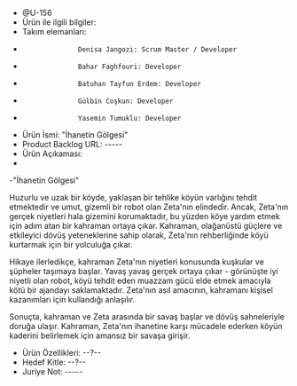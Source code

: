 - @U-156
- Ürün ile ilgili bilgiler: 
- Takım elemanları: 
-                   Denisa Jangozi: Scrum Master / Developer
-                   Bahar Faghfouri: Developer
-                   Batuhan Tayfun Erdem: Developer
-                   Gülbin Coşkun: Developer
-                   Yasemin Tumuklu: Developer
- Ürün İsmi: "İhanetin Gölgesi"
- Product Backlog URL: -----
- Ürün Açıkaması: 
- 
-"İhanetin Gölgesi"

Huzurlu ve uzak bir köyde, yaklaşan bir tehlike köyün varlığını tehdit etmektedir ve umut, gizemli bir robot olan Zeta'nın elindedir. Ancak, Zeta'nın gerçek niyetleri hala gizemini korumaktadır, bu yüzden köye yardım etmek için adım atan bir kahraman ortaya çıkar. Kahraman, olağanüstü güçlere ve etkileyici dövüş yeteneklerine sahip olarak, Zeta'nın rehberliğinde köyü kurtarmak için bir yolculuğa çıkar.

Hikaye ilerledikçe, kahraman Zeta'nın niyetleri konusunda kuşkular ve şüpheler taşımaya başlar. Yavaş yavaş gerçek ortaya çıkar - görünüşte iyi niyetli olan robot, köyü tehdit eden muazzam gücü elde etmek amacıyla kötü bir ajandayı saklamaktadır. Zeta'nın asıl amacının, kahramanı kişisel kazanımları için kullandığı anlaşılır.

Sonuçta, kahraman ve Zeta arasında bir savaş başlar ve dövüş sahneleriyle doruğa ulaşır. Kahraman, Zeta'nın ihanetine karşı mücadele ederken köyün kaderini belirlemek için amansız bir savaşa girişir.

- Ürün Özellikleri: --?--
- Hedef Kitle: --?--
- Juriye Not: -----
